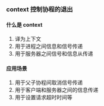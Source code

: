 ### context 控制协程的退出
#### 什么是 context
1. 译为上下文
2. 用于进程之间信息和信号传递
3. 用于服务器之间信号和信息从传递

#### 应用场景
1. 用于父子协程间取消信号传递
2. 用于客户端和服务器之间的信息传递
3. 用于设置请求超时时间等